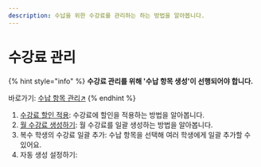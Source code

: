 ```yaml
---
description: 수납을 위한 수강료를 관리하는 하는 방법을 알아봅니다.
---
```


# 수강료 관리

{% hint style="info" %}
**수강료 관리를 위해 '수납 항목 생성'이 선행되어야 합니다.**

바로가기: [수납 항목 관리↗](../../basic-features/class-setting/p-items.md)
{% endhint %}

1. [수강료 할인 적용](discount.md): 수강료에 할인을 적용하는 방법을 알아봅니다.
2. [월 수강료 생성하기](monthly.md): 월 수강료를 일괄 생성하는 방법을 알아봅니다.
3. 복수 학생의 수강료 일괄 추가: 수납 항목을 선택해 여러 학생에게 일괄 추가할 수 있어요.
4. 자동 생성 설정하기:&#x20;
